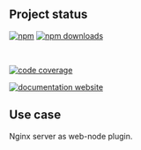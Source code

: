 <!-- !/usr/bin/env markdown
-*- coding: utf-8 -*-
region header
Copyright Torben Sickert (info["~at~"]torben.website) 16.12.2012

License
-------

This library written by Torben Sickert stand under a creative commons naming
3.0 unported license. See https://creativecommons.org/licenses/by/3.0/deed.de
endregion -->

Project status
--------------

[![npm](https://img.shields.io/npm/v/nginxwebnodeplugin?color=%23d55e5d&label=npm%20package%20version&logoColor=%23d55e5d)](https://www.npmjs.com/package/nginxwebnodeplugin)
[![npm downloads](https://img.shields.io/npm/dy/nginxwebnodeplugin.svg)](https://www.npmjs.com/package/nginxwebnodeplugin)

[![<LABEL>](https://github.com/thaibault/nginx-web-node-plugin/actions/workflows/build.yaml/badge.svg)](https://github.com/thaibault/nginx-web-node-plugin/actions/workflows/build.yaml)
[![<LABEL>](https://github.com/thaibault/nginx-web-node-plugin/actions/workflows/test.yaml/badge.svg)](https://github.com/thaibault/nginx-web-node-plugin/actions/workflows/test.yaml)
[![<LABEL>](https://github.com/thaibault/nginx-web-node-plugin/actions/workflows/test-coverage-report.yaml/badge.svg)](https://github.com/thaibault/nginx-web-node-plugin/actions/workflows/test-coverage-report.yaml)
[![<LABEL>](https://github.com/thaibault/nginx-web-node-plugin/actions/workflows/check-types.yaml/badge.svg)](https://github.com/thaibault/nginx-web-node-plugin/actions/workflows/check-types.yaml)
[![<LABEL>](https://github.com/thaibault/nginx-web-node-plugin/actions/workflows/lint.yaml/badge.svg)](https://github.com/thaibault/nginx-web-node-plugin/actions/workflows/lint.yaml)

[![code coverage](https://coveralls.io/repos/github/thaibault/nginx-web-node-plugin/badge.svg)](https://coveralls.io/github/thaibault/nginx-web-node-plugin)

[![documentation website](https://img.shields.io/website-up-down-green-red/https/torben.website/nginx-web-node-plugin.svg?label=documentation-website)](https://torben.website/nginx-web-node-plugin)

Use case
--------

Nginx server as web-node plugin.
